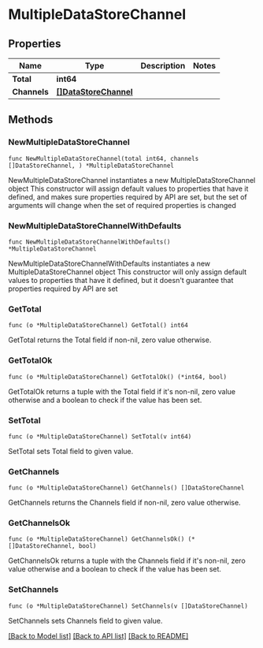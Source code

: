 # MultipleDataStoreChannel

## Properties

Name | Type | Description | Notes
------------ | ------------- | ------------- | -------------
**Total** | **int64** |  | 
**Channels** | [**[]DataStoreChannel**](DataStoreChannel.md) |  | 

## Methods

### NewMultipleDataStoreChannel

`func NewMultipleDataStoreChannel(total int64, channels []DataStoreChannel, ) *MultipleDataStoreChannel`

NewMultipleDataStoreChannel instantiates a new MultipleDataStoreChannel object
This constructor will assign default values to properties that have it defined,
and makes sure properties required by API are set, but the set of arguments
will change when the set of required properties is changed

### NewMultipleDataStoreChannelWithDefaults

`func NewMultipleDataStoreChannelWithDefaults() *MultipleDataStoreChannel`

NewMultipleDataStoreChannelWithDefaults instantiates a new MultipleDataStoreChannel object
This constructor will only assign default values to properties that have it defined,
but it doesn't guarantee that properties required by API are set

### GetTotal

`func (o *MultipleDataStoreChannel) GetTotal() int64`

GetTotal returns the Total field if non-nil, zero value otherwise.

### GetTotalOk

`func (o *MultipleDataStoreChannel) GetTotalOk() (*int64, bool)`

GetTotalOk returns a tuple with the Total field if it's non-nil, zero value otherwise
and a boolean to check if the value has been set.

### SetTotal

`func (o *MultipleDataStoreChannel) SetTotal(v int64)`

SetTotal sets Total field to given value.


### GetChannels

`func (o *MultipleDataStoreChannel) GetChannels() []DataStoreChannel`

GetChannels returns the Channels field if non-nil, zero value otherwise.

### GetChannelsOk

`func (o *MultipleDataStoreChannel) GetChannelsOk() (*[]DataStoreChannel, bool)`

GetChannelsOk returns a tuple with the Channels field if it's non-nil, zero value otherwise
and a boolean to check if the value has been set.

### SetChannels

`func (o *MultipleDataStoreChannel) SetChannels(v []DataStoreChannel)`

SetChannels sets Channels field to given value.



[[Back to Model list]](../README.md#documentation-for-models) [[Back to API list]](../README.md#documentation-for-api-endpoints) [[Back to README]](../README.md)


